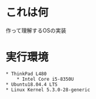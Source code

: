 
# これは何
作って理解するOSの実装

# 実行環境
    * ThinkPad L480
        * Intel Core i5-8350U
    * Ubuntu18.04.4 LTS
    * Linux Kernel 5.3.0-28-generic
    



